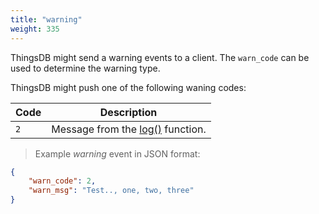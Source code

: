 ```yaml
---
title: "warning"
weight: 335
---
```


ThingsDB might send a warning events to a client. The `warn_code` can be used
to determine the warning type.

ThingsDB might push one of the following waning codes:

Code | Description
---- | -----------
`2`  | Message from the [log()](../../collection-api/log) function.

> Example *warning* event in JSON format:

```json
{
    "warn_code": 2,
    "warn_msg": "Test.., one, two, three"
}
```
